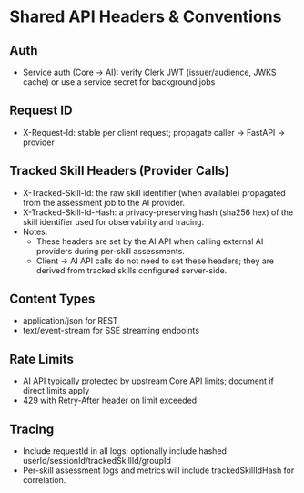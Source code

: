 # Shared API Headers & Conventions

## Auth
- Service auth (Core → AI): verify Clerk JWT (issuer/audience, JWKS cache) or use a service secret for background jobs

## Request ID
- X-Request-Id: stable per client request; propagate caller → FastAPI → provider

## Tracked Skill Headers (Provider Calls)
- X-Tracked-Skill-Id: the raw skill identifier (when available) propagated from the assessment job to the AI provider.
- X-Tracked-Skill-Id-Hash: a privacy-preserving hash (sha256 hex) of the skill identifier used for observability and tracing.
- Notes:
  - These headers are set by the AI API when calling external AI providers during per-skill assessments.
  - Client → AI API calls do not need to set these headers; they are derived from tracked skills configured server-side.

## Content Types
- application/json for REST
- text/event-stream for SSE streaming endpoints

## Rate Limits
- AI API typically protected by upstream Core API limits; document if direct limits apply
- 429 with Retry-After header on limit exceeded

## Tracing
- Include requestId in all logs; optionally include hashed userId/sessionId/trackedSkillId/groupId
- Per-skill assessment logs and metrics will include trackedSkillIdHash for correlation.
